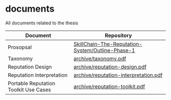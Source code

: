 # documents
All documents related to the thesis

|Document|Repository|
|--|--|
|Prosopsal|[SkillChain-The-Reputation-System/Outline-Phase-1](https://github.com/SkillChain-The-Reputation-System/Outline-Phase-1)|
|Taxonomy|[archive/taxonomy.pdf](archive/taxonomy.pdf)|
|Reputation Design|[archive/reputation-design.pdf](archive/reputation-design.pdf)|
|Reputation Interpretation|[archive/reputation-interpretation.pdf](archive/reputation-interpretation.pdf)|
|Portable Reputation Toolkit Use Cases|[archive/reputation-toolkit.pdf](archive/reputation-toolkit.pdf)|

